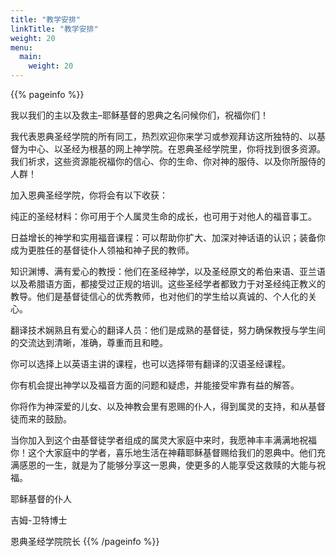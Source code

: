 ```yaml
---
title: "教学安排"
linkTitle: "教学安排"
weight: 20
menu:
  main:
    weight: 20
---
```

{{% pageinfo %}}

我以我们的主以及救主–耶稣基督的恩典之名问候你们，祝福你们！

我代表恩典圣经学院的所有同工，热烈欢迎你来学习或参观拜访这所独特的、以基督为中心、以圣经为根基的网上神学院。在恩典圣经学院里，你将找到很多资源。我们祈求，这些资源能祝福你的信心、你的生命、你对神的服侍、以及你所服侍的人群！

加入恩典圣经学院，你将会有以下收获：

纯正的圣经材料：你可用于个人属灵生命的成长，也可用于对他人的福音事工。

日益增长的神学和实用福音课程：可以帮助你扩大、加深对神话语的认识；装备你成为更胜任的基督徒仆人领袖和神子民的教师。

知识渊博、满有爱心的教授：他们在圣经神学，以及圣经原文的希伯来语、亚兰语以及希腊语方面，都接受过正规的培训。这些圣经学者都致力于对圣经纯正教义的教导。他们是基督徒信心的优秀教师，也对他们的学生给以真诚的、个人化的关心。

翻译技术娴熟且有爱心的翻译人员：他们是成熟的基督徒，努力确保教授与学生间的交流达到清晰，准确，尊重而且和睦。

你可以选择上以英语主讲的课程，也可以选择带有翻译的汉语圣经课程。

你有机会提出神学以及福音方面的问题和疑虑，并能接受牢靠有益的解答。

你将作为神深爱的儿女、以及神教会里有恩赐的仆人，得到属灵的支持，和从基督徒而来的鼓励。

当你加入到这个由基督徒学者组成的属灵大家庭中来时，我愿神丰丰满满地祝福你！这个大家庭中的学者，喜乐地生活在神藉耶稣基督赐给我们的恩典中。他们充满感恩的一生，就是为了能够分享这一恩典，使更多的人能享受这救赎的大能与祝福。

耶稣基督的仆人

吉姆-卫特博士

恩典圣经学院院长
{{% /pageinfo %}}

